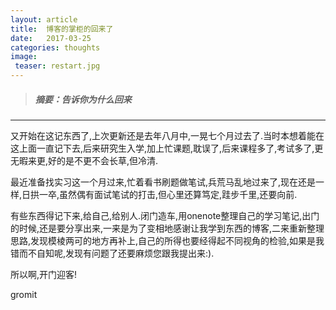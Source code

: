 ```yaml
---
layout: article
title:  博客的掌柜的回来了
date:   2017-03-25
categories: thoughts
image:
 teaser: restart.jpg
---
```

>##### 摘要：告诉你为什么回来

---

又开始在这记东西了,上次更新还是去年八月中,一晃七个月过去了.当时本想着能在这上面一直记下去,后来研究生入学,加上忙课题,耽误了,后来课程多了,考试多了,更无暇来更,好的是不更不会长草,但冷清.

最近准备找实习这一个月过来,忙着看书刷题做笔试,兵荒马乱地过来了,现在还是一样,日拱一卒,虽然偶有面试笔试的打击,但心里还算笃定,跬步千里,还要向前.

有些东西得记下来,给自己,给别人.闭门造车,用onenote整理自己的学习笔记,出门的时候,还是要分享出来,一来是为了变相地感谢让我学到东西的博客,二来重新整理思路,发现模棱两可的地方再补上,自己的所得也要经得起不同视角的检验,如果是我错而不自知呢,发现有问题了还要麻烦您跟我提出来:).

所以啊,开门迎客!

gromit

